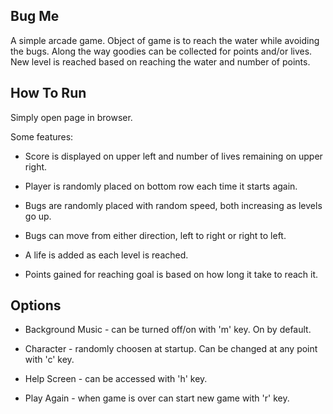 ## Bug Me

A simple arcade game.  Object of game is to reach the water while avoiding the bugs.  Along the way goodies can be collected for points and/or lives.  New level is reached based on reaching the water and number of points.


## How To Run

Simply open page in browser.

Some features: 

* Score is displayed on upper left and number of lives remaining on upper right.

* Player is randomly placed on bottom row each time it starts again.

* Bugs are randomly placed with random speed, both increasing as levels go up.

* Bugs can move from either direction, left to right or right to left.

* A life is added as each level is reached.

* Points gained for reaching goal is based on how long it take to reach it.


## Options

* Background Music - can be turned off/on with 'm' key. On by default.

* Character - randomly choosen at startup.  Can be changed at any point with 'c' key.

* Help Screen - can be accessed with 'h' key.

* Play Again - when game is over can start new game with 'r' key.